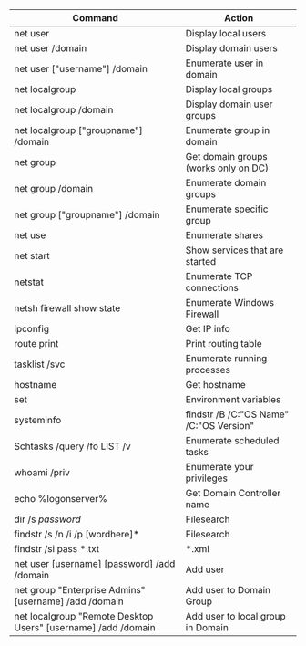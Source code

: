 | Command                                              | Action                               |
|------------------------------------------------------|--------------------------------------|
| net user                                             | Display local users                  |
| net user /domain                                     | Display domain users                 |
| net user ["username"] /domain                        | Enumerate user in domain             |
| net localgroup                                       | Display local groups                 |
| net localgroup /domain                               | Display domain user groups           |
| net localgroup ["groupname"] /domain                 | Enumerate group in domain            |
| net group                                            | Get domain groups (works only on DC) |
| net group /domain                                    | Enumerate domain groups              |
| net group ["groupname"] /domain                      | Enumerate specific group             |
| net use                                              | Enumerate shares                     |
| net start                                            | Show services that are started       |
| netstat                                              | Enumerate TCP connections            |
| netsh firewall show state                            | Enumerate Windows Firewall           |
| ipconfig                                             | Get IP info                          |
| route print                                          | Print routing table                  |
| tasklist /svc                                        | Enumerate running processes          |
| hostname                                             | Get hostname                         |
| set                                                  | Environment variables                |
| systeminfo | findstr /B /C:"OS Name" /C:"OS Version" | Enumerate OS and Version             |
| Schtasks /query /fo LIST /v                                   | Enumerate scheduled tasks         |
| whoami /priv                                                  | Enumerate your privileges         |
| echo %logonserver%                                            | Get Domain Controller name        |
| dir /s *password*                                             | Filesearch                        |
| findstr /s /n /i /p [wordhere]*                               | Filesearch                        |
| findstr /si pass *.txt | *.xml| *.ini                         | Filesearch                        |
| net user [username] [password] /add /domain                   | Add user                          |
| net group "Enterprise Admins" [username] /add /domain         | Add user to Domain Group          |
| net localgroup "Remote Desktop Users" [username] /add /domain | Add user to local group in Domain |
